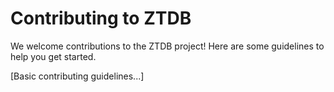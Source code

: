 # Contributing to ZTDB

We welcome contributions to the ZTDB project! Here are some guidelines to help you get started.

[Basic contributing guidelines...]